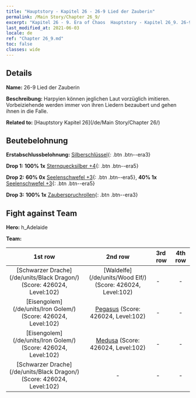 ```yaml
---
title: "Hauptstory - Kapitel 26 - 26-9 Lied der Zauberin"
permalink: /Main Story/Chapter 26_9/
excerpt: "Kapitel 26 - 9. Era of Chaos  Hauptstory - Kapitel 26_9. 26-9 Lied der Zauberin"
last_modified_at: 2021-06-03
locale: de
ref: "Chapter 26_9.md"
toc: false
classes: wide
---
```


## Details

 **Name:** 26-9 Lied der Zauberin

 **Beschreibung:** Harpyien können jeglichen Laut vorzüglich imitieren. Vorbeiziehende werden immer von ihren Liedern bezaubert und gehen ihnen in die Falle.

 **Related to:** [Hauptstory Kapitel 26](/de/Main Story/Chapter 26/)

## Beutebelohnung

 **Erstabschlussbelohnung:** [Silberschlüssel](/ItemsDE/con_693/){: .btn .btn--era3}

 **Drop 1:** **100% 1x** [Sternquecksilber +4](/ItemsDE/mat_91/){: .btn .btn--era5}

 **Drop 2:** **60% 0x** [Seelenschwefel +3](/ItemsDE/mat_85/){: .btn .btn--era5}, **40% 1x** [Seelenschwefel +3](/ItemsDE/mat_85/){: .btn .btn--era5}

 **Drop 3:** **100% 1x** [Zauberspruchrollen](/ItemsDE/con_694/){: .btn .btn--era3}


## Fight against Team
 **Hero:** h_Adelaide

 **Team:**


  | 1st row | 2nd row | 3rd row | 4th row |
  |:----:|:----:|:----|:----:|
  | [Schwarzer Drache](/de/units/Black Dragon/) (Score: 426024, Level:102)  | [Waldelfe](/de/units/Wood Elf/) (Score: 426024, Level:102)  | - | - |
  | [Eisengolem](/de/units/Iron Golem/) (Score: 426024, Level:102)  | [Pegasus](/de/units/Pegasus/) (Score: 426024, Level:102)  | - | - |
  | [Eisengolem](/de/units/Iron Golem/) (Score: 426024, Level:102)  | [Medusa](/de/units/Medusa/) (Score: 426024, Level:102)  | - | - |
  | [Schwarzer Drache](/de/units/Black Dragon/) (Score: 426024, Level:102)  | - | - | - |


